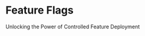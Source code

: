 # Feature Flags

Unlocking the Power of Controlled Feature Deployment

<!-- ./components/SelfPromo.vue -->
<SelfPromo />

<!--
- Welcome
-->
